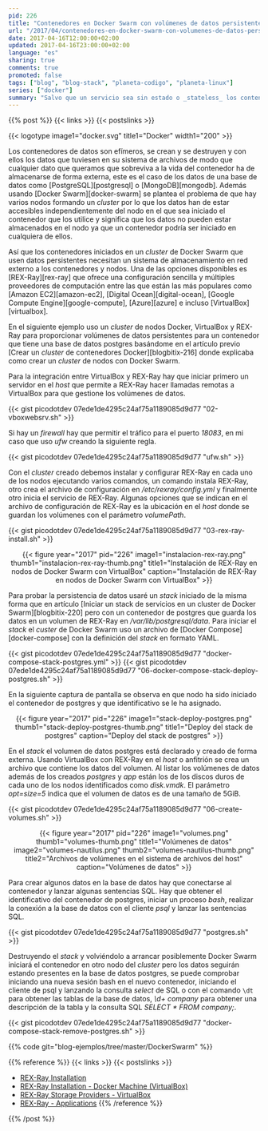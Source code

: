 ```yaml
---
pid: 226
title: "Contenedores en Docker Swarm con volúmenes de datos persistentes usando REX-Ray y VirtualBox"
url: "/2017/04/contenedores-en-docker-swarm-con-volumenes-de-datos-persistentes-usando-rex-ray-y-virtualbox/"
date: 2017-04-16T12:00:00+02:00
updated: 2017-04-16T23:00:00+02:00
language: "es"
sharing: true
comments: true
promoted: false
tags: ["blog", "blog-stack", "planeta-codigo", "planeta-linux"]
series: ["docker"]
summary: "Salvo que un servicio sea sin estado o _stateless_ los contenedores de Docker necesitan persistir datos y que estos sobrevivan a su terminación, como es el caso de un contenedor de una base de datos. Además en un _cluster_ de nodos Docker hay que tener en cuenta que los datos deben estar accesibles para todos los nodos ya que un contenedor que usase los datos podría ser lanzado en cualquiera de ellos. REX-Ray es un sistema de almacenamiento en red que cubre estas necesidades, es simple de instalar, configurar y de iniciar. En el artículo muestro un ejemplo usando REX-Ray junto con Docker Swarm y VirtualBox."
---
```


{{% post %}}
{{< links >}}
{{< postslinks >}}

{{< logotype image1="docker.svg" title1="Docker" width1="200" >}}

Los contenedores de datos son efímeros, se crean y se destruyen y con ellos los datos que tuviesen en su sistema de archivos de modo que cualquier dato que queramos que sobreviva a la vida del contenedor ha de almacenarse de forma externa, este es el caso de los datos de una base de datos como [PostgreSQL][postgresql] o [MongoDB][mongodb]. Además usando [Docker Swarm][docker-swarm] se plantea el problema de que hay varios nodos formando un _cluster_ por lo que los datos han de estar accesibles independientemente del nodo en el que sea iniciado el contenedor que los utilice y significa que los datos no pueden estar almacenados en el nodo ya que un contenedor podría ser iniciado en cualquiera de ellos.

Así que los contenedores iniciados en un _cluster_ de Docker Swarm que usen datos persistentes necesitan un sistema de almacenamiento en red externo a los contenedores y nodos. Una de las opciones disponibles es [REX-Ray][rex-ray] que ofrece una configuración sencilla y múltiples proveedores de computación entre las que están las más populares como [Amazon EC2][amazon-ec2], [Digital Ocean][digital-ocean], [Google Compute Engine][google-compute], [Azure][azure] e incluso [VirtualBox][virtualbox].

En el siguiente ejemplo uso un _cluster_ de nodos Docker, VirtualBox y REX-Ray para proporcionar volúmenes de datos persistentes para un contenedor que tiene una base de datos postgres basándome en el artículo previo [Crear un _cluster_ de contenedores Docker][blogbitix-216] donde explicaba como crear un _cluster_ de nodos con Docker Swarm.

Para la integración entre VirtualBox y REX-Ray hay que iniciar primero un servidor en el _host_ que permite a REX-Ray hacer llamadas remotas a VirtualBox para que gestione los volúmenes de datos.

{{< gist picodotdev 07ede1de4295c24af75a1189085d9d77 "02-vboxwebsrv.sh" >}}

Si hay un _firewall_ hay que permitir el tráfico para el puerto _18083_, en mi caso que uso _ufw_ creando la siguiente regla.

{{< gist picodotdev 07ede1de4295c24af75a1189085d9d77 "ufw.sh" >}}

Con el _cluster_ creado debemos instalar y configurar REX-Ray en cada uno de los nodos ejecutando varios comandos, un comando instala REX-Ray, otro crea el archivo de configuración en _/etc/rexray/config.yml_ y finalmente otro inicia el servicio de REX-Ray. Algunas opciones que se indican en el archivo de configuración de REX-Ray es la ubicación en el _host_ donde se guardan los volúmenes con el parámetro _volumePath_.

{{< gist picodotdev 07ede1de4295c24af75a1189085d9d77 "03-rex-ray-install.sh" >}}

<div class="media" style="text-align: center;">
    {{< figure year="2017" pid="226"
        image1="instalacion-rex-ray.png" thumb1="instalacion-rex-ray-thumb.png" title1="Instalación de REX-Ray en nodos de Docker Swarm con VirtualBox"
        caption="Instalación de REX-Ray en nodos de Docker Swarm con VirtualBox" >}}
</div>

Para probar la persistencia de datos usaré un _stack_ iniciado de la misma forma que en artículo [Iniciar un stack de servicios en un cluster de Docker Swarm][blogbitix-220] pero con un contenedor de postgres que guarda los datos en un volumen de REX-Ray en _/var/lib/postgresql/data_. Para iniciar el _stack_ el _custer_ de Docker Swarm uso un archivo de [Docker Compose][docker-compose] con la definición del _stack_ en formato YAML.

{{< gist picodotdev 07ede1de4295c24af75a1189085d9d77 "docker-compose-stack-postgres.yml" >}}
{{< gist picodotdev 07ede1de4295c24af75a1189085d9d77 "06-docker-compose-stack-deploy-postgres.sh" >}}

En la siguiente captura de pantalla se observa en que nodo ha sido iniciado el contenedor de postgres y que identificativo se le ha asignado.

<div class="media" style="text-align: center;">
    {{< figure year="2017" pid="226"
        image1="stack-deploy-postgres.png" thumb1="stack-deploy-postgres-thumb.png" title1="Deploy del stack de postgres"
        caption="Deploy del stack de postgres" >}}
</div>

En el _stack_ el volumen de datos postgres está declarado y creado de forma externa. Usando VirtualBox con REX-Ray en el _host_ o anfitrión se crea un archivo que contiene los datos del volumen. Al listar los volúmenes de datos además de los creados _postgres_ y _app_ están los de los discos duros de cada uno de los nodos identificados como _disk.vmdk_. El parámetro _opt=size=5_ indica que el volumen de datos es de una tamaño de 5GiB.

{{< gist picodotdev 07ede1de4295c24af75a1189085d9d77 "06-create-volumes.sh" >}}

<div class="media" style="text-align: center;">
    {{< figure year="2017" pid="226"
        image1="volumes.png" thumb1="volumes-thumb.png" title1="Volúmenes de datos"
        image2="volumes-nautilus.png" thumb2="volumes-nautilus-thumb.png" title2="Archivos de volúmenes en el sistema de archivos del host"
        caption="Volúmenes de datos" >}}
</div>

Para crear algunos datos en la base de datos hay que conectarse al contenedor y lanzar algunas sentencias SQL. Hay que obtener el identificativo del contenedor de postgres, iniciar un proceso _bash_, realizar la conexión a la base de datos con el cliente _psql_ y lanzar las sentencias SQL.

{{< gist picodotdev 07ede1de4295c24af75a1189085d9d77 "postgres.sh" >}}

Destruyendo el _stack_ y volviéndolo a arrancar posiblemente Docker Swarm iniciará el contenedor en otro nodo del _cluster_ pero los datos seguirán estando presentes en la base de datos postgres, se puede comprobar iniciando una nueva sesión bash en el nuevo contenedor, iniciando el cliente de psql y lanzando la consulta _select_ de SQL o con el comando <code>\dt</code> para obtener las tablas de la base de datos, _\d+ company_ para obtener una descripción de la tabla y la consulta SQL _SELECT * FROM company;_.

{{< gist picodotdev 07ede1de4295c24af75a1189085d9d77 "docker-compose-stack-remove-postgres.sh" >}}

{{% code git="blog-ejemplos/tree/master/DockerSwarm" %}}

{{% reference %}}
{{< links >}}
{{< postslinks >}}
* [REX-Ray Installation](https://rexray.readthedocs.io/en/v0.3.3/user-guide/installation/)
* [REX-Ray Installation - Docker Machine (VirtualBox)](https://rexray.readthedocs.io/en/v0.3.3/user-guide/installation/#docker-machine-virtualbox)
* [REX-Ray Storage Providers - VirtualBox](https://rexray.readthedocs.io/en/v0.3.3/user-guide/storage-providers/#virtualbox)
* [REX-Ray - Applications](http://rexray.readthedocs.io/en/stable/user-guide/applications/)
{{% /reference %}}

{{% /post %}}

